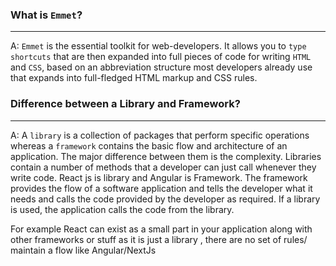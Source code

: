 ### What is `Emmet`?

---

A: `Emmet` is the essential toolkit for web-developers. It allows you to `type shortcuts` that are then expanded into full pieces of code for writing `HTML` and `CSS`, based on an abbreviation structure most developers already use that expands into full-fledged HTML markup and CSS rules.

### Difference between a Library and Framework?

---

A: A `library` is a collection of packages that perform specific operations whereas a `framework` contains the basic flow and architecture of an application. The major difference between them is the complexity. Libraries contain a number of methods that a developer can just call whenever they write code. React js is library and Angular is Framework. The framework provides the flow of a software application and tells the developer what it needs and calls the code provided by the developer as required. If a library is used, the application calls the code from the library.

For example React can exist as a small part in your application along with other frameworks or stuff as it is just a library , there are no set of rules/ maintain a flow like Angular/NextJs
